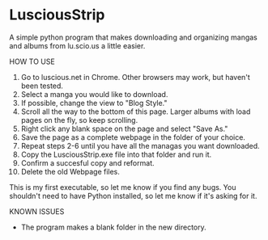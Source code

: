 # LusciousStrip
A simple python program that makes downloading and organizing mangas and albums from lu.scio.us a little easier.

HOW TO USE
  1. Go to luscious.net in Chrome. Other browsers may work, but haven't been tested.
  2. Select a manga you would like to download.
  3. If possible, change the view to "Blog Style."
  4. Scroll all the way to the bottom of this page. Larger albums with load pages on the fly, so keep scrolling.
  5. Right click any blank space on the page and select "Save As."
  6. Save the page as a complete webpage in the folder of your choice.
  7. Repeat steps 2-6 until you have all the managas you want downloaded.
  8. Copy the LusciousStrip.exe file into that folder and run it.
  9. Confirm a succesful copy and reformat.
  10. Delete the old Webpage files.

This is my first executable, so let me know if you find any bugs. You shouldn't need to have Python installed, so let me know if it's asking for it.

KNOWN ISSUES
* The program makes a blank folder in the new directory.
